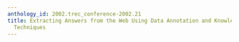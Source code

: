 ```yaml
---
anthology_id: 2002.trec_conference-2002.21
title: Extracting Answers from the Web Using Data Annotation and Knowledge Mining
  Techniques
---
```

